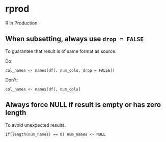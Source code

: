 # rprod
R in Production


## When subsetting, always use `drop = FALSE`

To guarantee that result is of same format as source.

Do: 

    col_names <- names(df[, num_cols, drop = FALSE])
  
Don't: 

    col_names <- names(df[, num_cols]


## Always force NULL if result is empty or has zero length

To avoid unexpected results.

    if(length(num_names) == 0) num_names <- NULL


